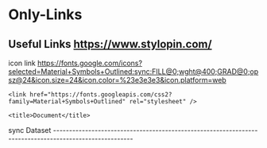 # Only-Links
Useful Links
https://www.stylopin.com/
------------------------------------------------------------------------------------------------------
icon link
https://fonts.google.com/icons?selected=Material+Symbols+Outlined:sync:FILL@0;wght@400;GRAD@0;opsz@24&icon.size=24&icon.color=%23e3e3e3&icon.platform=web
<!DOCTYPE html>
<html lang="en">
<head>
    <meta charset="UTF-8">
    <meta name="viewport" content="width=device-width, initial-scale=1.0">
    
    <link href="https://fonts.googleapis.com/css2?family=Material+Symbols+Outlined" rel="stylesheet" />

    <title>Document</title>
</head>
<body>
    <span class="material-symbols-outlined">
sync

</span>
<span class="material-symbols-outlined">
Dataset
</span>
</body>
</html>
-------------------------------------------------------------------------------------------------------
